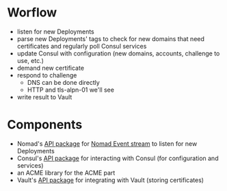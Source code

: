 # Worflow
* listen for new Deployments
* parse new Deployments' tags to check for new domains that need certificates and regularly poll Consul services
* update Consul with configuration (new domains, accounts, challenge to use, etc.)
* demand new certificate
* respond to challenge
    * DNS can be done directly
    * HTTP and tls-alpn-01 we'll see
* write result to Vault

# Components
* Nomad's [API package](https://github.com/hashicorp/nomad/tree/master/api) for [Nomad Event stream](https://www.hashicorp.com/blog/building-on-top-of-hashicorp-nomad-s-event-stream) to listen for new Deployments
* Consul's [API package](https://github.com/hashicorp/consul/tree/master/api) for interacting with Consul (for configuration and services)
* an ACME library for the ACME part
* Vault's [API package](https://github.com/hashicorp/vault/tree/master/api) for integrating with Vault (storing certificates)

